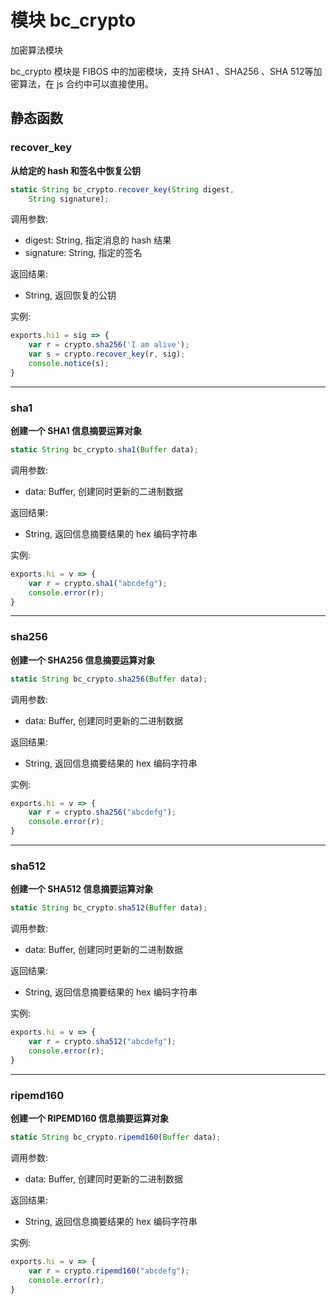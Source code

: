 # 模块 bc_crypto
加密算法模块

bc_crypto 模块是 FIBOS 中的加密模块，支持 SHA1 、SHA256 、SHA 512等加密算法，在 js 合约中可以直接使用。

## 静态函数

### recover_key
**从给定的 hash 和签名中恢复公钥**

```JavaScript
static String bc_crypto.recover_key(String digest,
    String signature);
```

调用参数:
* digest: String, 指定消息的 hash 结果
* signature: String, 指定的签名

返回结果:
* String, 返回恢复的公钥

实例:

```JavaScript
exports.hi1 = sig => {
    var r = crypto.sha256('I am alive');
    var s = crypto.recover_key(r, sig);
    console.notice(s);
}
```

--------------------------
### sha1
**创建一个 SHA1 信息摘要运算对象**

```JavaScript
static String bc_crypto.sha1(Buffer data);
```

调用参数:
* data: Buffer, 创建同时更新的二进制数据

返回结果:
* String, 返回信息摘要结果的 hex 编码字符串

实例:

```JavaScript
exports.hi = v => {
    var r = crypto.sha1("abcdefg");
    console.error(r);
}
```

--------------------------
### sha256
**创建一个 SHA256 信息摘要运算对象**

```JavaScript
static String bc_crypto.sha256(Buffer data);
```

调用参数:
* data: Buffer, 创建同时更新的二进制数据

返回结果:
* String, 返回信息摘要结果的 hex 编码字符串

实例:

```JavaScript
exports.hi = v => {
    var r = crypto.sha256("abcdefg");
    console.error(r);
}
```

--------------------------
### sha512
**创建一个 SHA512 信息摘要运算对象**

```JavaScript
static String bc_crypto.sha512(Buffer data);
```

调用参数:
* data: Buffer, 创建同时更新的二进制数据

返回结果:
* String, 返回信息摘要结果的 hex 编码字符串

实例:

```JavaScript
exports.hi = v => {
    var r = crypto.sha512("abcdefg");
    console.error(r);
}
```

--------------------------
### ripemd160
**创建一个 RIPEMD160 信息摘要运算对象**

```JavaScript
static String bc_crypto.ripemd160(Buffer data);
```

调用参数:
* data:  Buffer, 创建同时更新的二进制数据

返回结果:
* String, 返回信息摘要结果的 hex 编码字符串

实例:

```JavaScript
exports.hi = v => {
    var r = crypto.ripemd160("abcdefg");
    console.error(r);
}
```

